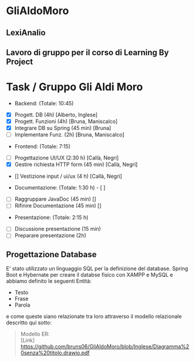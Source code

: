 # GliAldoMoro

## LexiAnalio

## **Lavoro di gruppo per il corso di Learning By Project**

# Task / Gruppo Gli Aldi Moro

+ Backend: (Totale: 10:45)
- [x]    Progett. DB (4h) [Alberto, Inglese]
- [x]    Progett. Funzioni (4h) [Bruna, Maniscalco]
- [x]    Integrare DB su Spring (45 min) [Bruna]
- [ ]    Implementare Funz. (2h) [Bruna, Maniscalco]

+ Frontend: (Totale: 7:15)
- [ ]    Progettazione UI/UX (2:30 h) [Callà, Negri]
- [x]    Gestire richiesta HTTP form (45 min) [Callà, Negri]
- []   Vestizione input / ui/ux (4 h) [Callà, Negri] 

+ Documentazione: (Totale: 1:30 h) - [ ]
- [ ]    Raggruppare JavaDoc (45 min) []
- [ ]    Rifinire Documentazione (45 min) []

+ Presentazione: (Totale: 2:15 h)
- [ ]    Discussione presentazione (15 min)
- [ ]    Preparare presentazione (2h)

## Progettazione Database ##

E' stato utilizzato un linguaggio SQL per la definizione del database. Spring Boot e Hybernate per creare il databse fisico con XAMPP e MySQL e abbiamo definito le seguenti Entità:

- Testo
- Frase
- Parola

e come queste siano relazionate tra loro attraverso il modello relazionale descritto qui sotto:

 > Modello ER: <br>
 > [Link] https://github.com/bruns06/GliAldoMoro/blob/Inglese/Diagramma%20senza%20titolo.drawio.pdf



